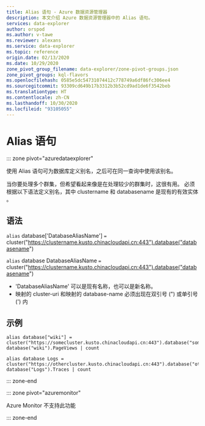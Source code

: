```yaml
---
title: Alias 语句 - Azure 数据资源管理器
description: 本文介绍 Azure 数据资源管理器中的 Alias 语句。
services: data-explorer
author: orspod
ms.author: v-tawe
ms.reviewer: alexans
ms.service: data-explorer
ms.topic: reference
origin.date: 02/13/2020
ms.date: 10/29/2020
zone_pivot_group_filename: data-explorer/zone-pivot-groups.json
zone_pivot_groups: kql-flavors
ms.openlocfilehash: 0585e5dc54731074412c778749a6df86fc306ee4
ms.sourcegitcommit: 93309cd649b17b3312b3b52cd9ad1de6f3542beb
ms.translationtype: HT
ms.contentlocale: zh-CN
ms.lasthandoff: 10/30/2020
ms.locfileid: "93105055"
---
```

# <a name="alias-statement"></a>Alias 语句

::: zone pivot="azuredataexplorer"

使用 Alias 语句可为数据库定义别名，之后可在同一查询中使用该别名。

当你要处理多个群集，但希望看起来像是在处理较少的群集时，这很有用。
必须根据以下语法定义别名，其中 clustername 和 databasename 是现有的有效实体 。

## <a name="syntax"></a>语法

`alias` database['DatabaseAliasName'] `=` cluster("https://clustername.kusto.chinacloudapi.cn:443").database("databasename")  

`alias` database DatabaseAliasName `=` cluster("https://clustername.kusto.chinacloudapi.cn:443").database("databasename")  

* 'DatabaseAliasName' 可以是现有名称，也可以是新名称。
* 映射的 cluster-uri 和映射的 database-name 必须出现在双引号 (") 或单引号 (') 内

## <a name="examples"></a>示例

```kusto
alias database["wiki"] = cluster("https://somecluster.kusto.chinacloudapi.cn:443").database("somedatabase");
database("wiki").PageViews | count 
```

```kusto
alias database Logs = cluster("https://othercluster.kusto.chinacloudapi.cn:443").database("otherdatabase");
database("Logs").Traces | count 
```

::: zone-end

::: zone pivot="azuremonitor"

Azure Monitor 不支持此功能

::: zone-end
